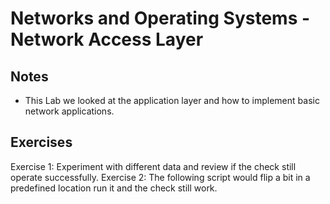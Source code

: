 # Networks and Operating Systems - Network Access Layer

## Notes
- This Lab we looked at the application layer and how to implement basic network applications. 

## Exercises
Exercise 1: Experiment with different data and review if the check still
operate successfully.
Exercise 2: The following script would flip a bit in a predefined location run it
and the check still work.

